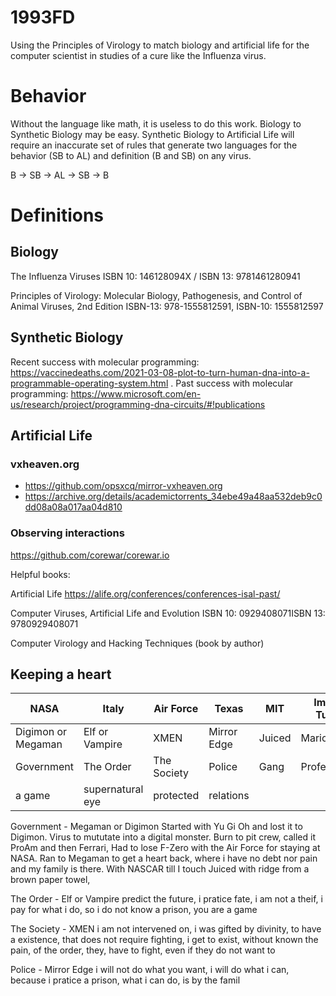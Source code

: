# 1993FD
Using the Principles of Virology to match biology and artificial life for the computer scientist in studies of a cure like the Influenza virus.

# Behavior

Without the language like math, it is useless to do this work. Biology to Synthetic Biology may be easy. Synthetic Biology to Artificial Life will require an inaccurate set of rules that generate two languages for the behavior (SB to AL) and definition (B and SB) on any virus.

B -> SB -> AL -> SB -> B

# Definitions
## Biology

The Influenza Viruses
ISBN 10: 146128094X / ISBN 13: 9781461280941

Principles of Virology: Molecular Biology, Pathogenesis, and Control of Animal Viruses, 2nd Edition
ISBN-13: 978-1555812591, ISBN-10: 1555812597

## Synthetic Biology

Recent success with molecular programming: https://vaccinedeaths.com/2021-03-08-plot-to-turn-human-dna-into-a-programmable-operating-system.html .
Past success with molecular programming: https://www.microsoft.com/en-us/research/project/programming-dna-circuits/#!publications

## Artificial Life

### vxheaven.org

* https://github.com/opsxcq/mirror-vxheaven.org
* https://archive.org/details/academictorrents_34ebe49a48aa532deb9c0dd08a08a017aa04d810

### Observing interactions

https://github.com/corewar/corewar.io

Helpful books:

Artificial Life
https://alife.org/conferences/conferences-isal-past/

Computer Viruses, Artificial Life and Evolution 
ISBN 10: 0929408071ISBN 13: 9780929408071

Computer Virology and Hacking Techniques
(book by author)

## Keeping a heart

NASA               | Italy            | Air Force    | Texas        | MIT          | Import Tuner | Waiting 2030 | Waiting 2040
------------       | -------------    | ------------ | ------------ | ------------ | ------------ | ------------ | ------------
Digimon or Megaman | Elf or Vampire   | XMEN         | Mirror Edge  | Juiced       | Mario        | Zelda        |
Government         | The Order        | The Society  | Police       | Gang         | Professional | Ariana       |
a game             | supernatural eye | protected    | relations    |              |              |              | 

Government - Megaman or Digimon
Started with Yu Gi Oh and lost it to Digimon. Virus to mututate into a digital monster. Burn to pit crew, called it ProAm and then Ferrari, Had to lose F-Zero with the Air Force for staying at NASA. Ran to Megaman to get a heart back, where i have no debt nor pain and my family is there. With NASCAR till I touch Juiced with ridge from a brown paper towel,

The Order - Elf or Vampire
predict the future, i pratice fate, i am not a theif, i pay for what i do, so i do not know a prison, you are a game

The Society - XMEN
i am not intervened on, i was gifted by divinity, to have a existence, that does not require fighting, i get to exist, without known the pain, of the order, they, have to fight, even if they do not want to

Police - Mirror Edge
i will not do what you want, i will do what i can, because i pratice a prison, what i can do, is by the famil

